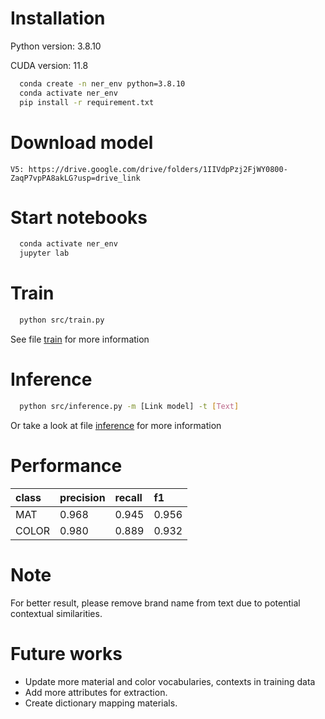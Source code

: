 # Installation
Python version: 3.8.10

CUDA version: 11.8
```bash
  conda create -n ner_env python=3.8.10 
  conda activate ner_env
  pip install -r requirement.txt
```

# Download model
```
V5: https://drive.google.com/drive/folders/1IIVdpPzj2FjWY0800-ZaqP7vpPA8akLG?usp=drive_link
```
# Start notebooks
```bash
  conda activate ner_env
  jupyter lab
```

# Train
```bash
  python src/train.py
```
See file [train](./notebooks/train.ipynb) for more information

# Inference
```bash
  python src/inference.py -m [Link model] -t [Text]
```
Or take a look at file [inference](./notebooks/inference.ipynb) for more information

# Performance 
| class     | precision| recall   |f1     |
| :-------- | :------- | :------- |:------|
| MAT       | 0.968    | 0.945    | 0.956 |
| COLOR     | 0.980    | 0.889    | 0.932 |

# Note
For better result, please remove brand name from text due to  potential contextual similarities.

# Future works
- Update more material and color vocabularies, contexts in training data
- Add more attributes for extraction.
- Create dictionary mapping materials.
